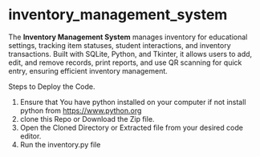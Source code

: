 # inventory_management_system
The **Inventory Management System** manages inventory for educational settings, tracking item statuses, student interactions, and inventory transactions. Built with SQLite, Python, and Tkinter, it allows users to add, edit, and remove records, print reports, and use QR scanning for quick entry, ensuring efficient inventory management.

Steps to Deploy the Code.
1. Ensure that You have python installed on your computer if not install python from https://www.python.org
2. clone this Repo or Download the Zip file.
3. Open the Cloned Directory or Extracted file from your desired code editor.
4. Run the inventory.py file
